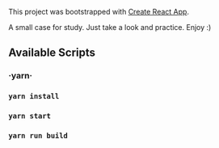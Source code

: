 This project was bootstrapped with [Create React App][1].

A small case for study. Just take a look and practice. Enjoy :)

## Available Scripts

### ·yarn·

### `yarn install`

### `yarn start`

### `yarn run build`

[1]:	https://github.com/facebookincubator/create-react-app